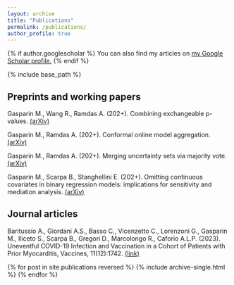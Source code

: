 ```yaml
---
layout: archive
title: "Publications"
permalink: /publications/
author_profile: true
---
```


{% if author.googlescholar %}
  You can also find my articles on <u><a href="{{author.googlescholar}}">my Google Scholar profile</a>.</u>
{% endif %}

{% include base_path %}

## Preprints and working papers

Gasparin M., Wang R., Ramdas A. (202+). Combining exchangeable p-values. [(arXiv)](https://arxiv.org/abs/2404.03484)

Gasparin M., Ramdas A. (202+). Conformal online model aggregation. [(arXiv)](https://arxiv.org/abs/2403.15527)

Gasparin M., Ramdas A. (202+). Merging uncertainty sets via majority vote. [(arXiv)](https://arxiv.org/abs/2401.09379)

Gasparin M., Scarpa B., Stanghellini E. (202+). Omitting continuous covariates in binary regression models: implications for sensitivity and mediation analysis. [(arXiv)](https://arxiv.org/abs/2306.09969)


## Journal articles

Baritussio A., Giordani A.S., Basso C., Vicenzetto C., Lorenzoni G., Gasparin M., Iliceto S., Scarpa B., Gregori D., Marcolongo R., Caforio A.L.P. (2023). Uneventful COVID-19 Infection and Vaccination in a Cohort of Patients with Prior Myocarditis, Vaccines, 11(12):1742. [(link)](https://www.mdpi.com/2076-393X/11/12/1742)

{% for post in site.publications reversed %}
  {% include archive-single.html %}
{% endfor %}
